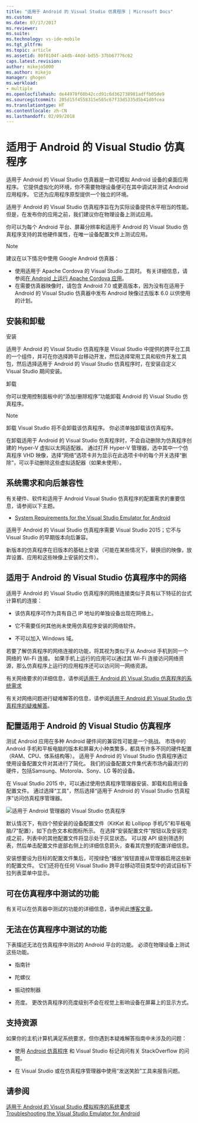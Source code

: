 ```yaml
---
title: "适用于 Android 的 Visual Studio 仿真程序 | Microsoft Docs"
ms.custom: 
ms.date: 07/17/2017
ms.reviewer: 
ms.suite: 
ms.technology: vs-ide-mobile
ms.tgt_pltfrm: 
ms.topic: article
ms.assetid: 80f0104f-a4db-44dd-bd55-37bb67776c62
caps.latest.revision: 
author: mikejo5000
ms.author: mikejo
manager: ghogen
ms.workload:
- multiple
ms.openlocfilehash: de44978f60b42ccd91c6d362738981adffb05de9
ms.sourcegitcommit: 205d15f4558315e585c67f33d5335d5b41d0fcea
ms.translationtype: HT
ms.contentlocale: zh-CN
ms.lasthandoff: 02/09/2018
---
```

# <a name="visual-studio-emulator-for-android"></a>适用于 Android 的 Visual Studio 仿真程序
适用于 Android 的 Visual Studio 仿真器是一款可模拟 Android 设备的桌面应用程序。 它提供虚拟化的环境，你不需要物理设备便可在其中调试并测试 Android 应用程序。 它还为应用程序原型提供一个独立的环境。  
  
 适用于 Android 的 Visual Studio 仿真程序旨在为实际设备提供水平相当的性能。 但是，在发布你的应用之前，我们建议你在物理设备上测试应用。  
  
 你可以为每个 Android 平台、屏幕分辨率和适用于 Android 的 Visual Studio 仿真程序支持的其他硬件属性，在唯一设备配置文件上测试应用。

> [!NOTE]
> 建议在以下情况中使用 Google Android 仿真器：
> - 使用适用于 Apache Cordova 的 Visual Studio 工具时。 有关详细信息，请参阅[在 Android 上运行 Apache Cordova 应用](/visualstudio/cross-platform/tools-for-cordova/run-your-app/run-app-android#a-idgoogle-android-emulatora-run-on-the-google-android-emulator)。
> - 在需要仿真器映像时，请包含 Android 7.0 或更高版本，因为没有在适用于 Android 的 Visual Studio 仿真器中发布 Android 映像过去版本 6.0 以供使用的计划。
  
##  <a name="Installing"></a> 安装和卸载  
 安装  
  
 适用于 Android 的 Visual Studio 仿真程序是 Visual Studio 中提供的跨平台工具的一个组件，并可在你选择跨平台移动开发，然后选择常用工具和软件开发工具包，然后选择适用于 Android 的 Visual Studio 仿真程序时，在安装自定义 Visual Studio 期间安装。  
  
 卸载  
  
 你可以使用控制面板中的“添加/删除程序”功能卸载 Android 的 Visual Studio 仿真程序。  
  
> [!NOTE]
>  卸载 Visual Studio 将不会卸载该仿真程序。 你必须单独卸载该仿真程序。  
  
 在卸载适用于 Android 的 Visual Studio 仿真程序时，不会自动删除为仿真程序创建的 Hyper-V 虚拟以太网适配器。 通过打开 Hyper-V 管理器，选中其中一个仿真程序 VHD 映像，选择“网络”选项卡并为显示在此选项卡中的每个开关选择“删除”，可以手动删除这些虚拟适配器（如果未使用）。  
  
##  <a name="Requirements"></a> 系统需求和向后兼容性  
 有关硬件、软件和适用于 Android Visual Studio 仿真程序的配置需求的重要信息，请参阅以下主题。  
  
-   [System Requirements for the Visual Studio Emulator for Android](../cross-platform/system-requirements-for-the-visual-studio-emulator-for-android.md)  
  
 适用于 Android 的 Visual Studio 仿真程序需要 Visual Studio 2015；它不与 Visual Studio 的早期版本向后兼容。  
  
 新版本的仿真程序在旧版本的基础上安装（可能在某些情况下，替换旧的映像，放弃设置、应用和这些映像上安装的文件）。  
  
##  <a name="Networking"></a> 适用于 Android 的 Visual Studio 仿真程序中的网络  
 适用于 Android 的 Visual Studio 仿真程序的网络连接类似于具有以下特征的台式计算机的连接：  
  
-   该仿真程序可作为具有自己 IP 地址的单独设备出现在网络上。  
  
-   它不需要任何其他尚未使用仿真程序安装的网络软件。  
  
-   不可以加入 Windows 域。  
  
 若要了解仿真程序的网络连接的功能，将其视为类似于从 Android 手机到同一个网络的 Wi-Fi 连接。 如果手机上运行的应用可以通过其 Wi-Fi 连接访问网络资源，那么仿真程序上运行的应用程序还可以访问同一网络资源。  
  
 有关网络要求的详细信息，请参阅[适用于 Android 的 Visual Studio 仿真程序的系统需求](../cross-platform/system-requirements-for-the-visual-studio-emulator-for-android.md)  
  
 有关对网络问题进行疑难解答的信息，请参阅[适用于 Android 的 Visual Studio 仿真程序的疑难解答](../cross-platform/troubleshooting-the-visual-studio-emulator-for-android.md)。  
  
##  <a name="Configuring"></a> 配置适用于 Android 的 Visual Studio 仿真程序  
 测试 Android 应用在多种 Android 硬件间的兼容性可能是一个挑战。 市场中的 Android 手机和平板电脑的版本和屏幕大小种类繁多，都具有许多不同的硬件配置（RAM、CPU、体系结构等）。 适用于 Android 的 Visual Studio 仿真程序通过使用设备配置文件对其进行了简化。 我们的设备配置文件集代表市场内最流行的硬件，包括Samsung、Motorola、Sony、LG 等的设备。  
  
 在 Visual Studio 2015 中，可以通过使用仿真程序管理器安装、卸载和启用设备配置文件。 通过选择“工具”，然后选择“适用于 Android 的 Visual Studio 仿真程序”访问仿真程序管理器。  
  
 ![适用于 Android 管理器的 Visual Studio 仿真程序](../cross-platform/media/android_emu_manager.png "Android_Emu_Manager")  
  
 默认情况下，有四个预安装的设备配置文件（KitKat 和 Lollipop 手机/5"和平板电脑/7"配置），如下白色文本和图标所示。 在选择“安装配置文件”按钮以及安装完成之前，列表中的其他配置文件将显示处于灰显状态。 可以按 API 级别筛选列表，然后单击配置文件底部右侧上的详细信息箭头，查看其完整的配置详细信息。  
  
 安装想要设为目标的配置文件集后，可按绿色“播放”按钮直接从管理器启用这些新的配置文件。 它们还将在任何 Visual Studio 跨平台移动项目类型中的调试目标下拉列表菜单中显示。  
  
##  <a name="FeaturesTest"></a> 可在仿真程序中测试的功能  
 有关可以在仿真器中测试的功能的详细信息，请参阅此[博客文章](http://blogs.msdn.com/b/visualstudioalm/archive/2014/11/12/introducing-visual-studio-s-emulator-for-android.aspx)。  
  
##  <a name="FeaturesNonTest"></a> 无法在仿真程序中测试的功能  
 下表描述无法在仿真程序中测试的 Android 平台的功能。 必须在物理设备上测试这些功能。  
  
-   指南针  
  
-   陀螺仪  
  
-   振动控制器  
  
-   亮度。 更改仿真程序的亮度级别不会在视觉上影响设备在屏幕上的显示方式。  
  
##  <a name="Support"></a> 支持资源  
 如果你的主机计算机满足系统要求，但你遇到本疑难解答指南中未涉及的问题：  
  
-   使用 [Android 仿真程序](http://stackoverflow.com/questions/tagged/android-emulator) 和 Visual Studio 标记询问有关 StackOverflow 的问题。  
  
-   在 Visual Studio 或在仿真程序管理器中使用“发送笑脸”工具来报告问题。  
  
## <a name="see-also"></a>请参阅  
 [适用于 Android 的 Visual Studio 模拟程序的系统要求](../cross-platform/system-requirements-for-the-visual-studio-emulator-for-android.md)   
 [Troubleshooting the Visual Studio Emulator for Android](../cross-platform/troubleshooting-the-visual-studio-emulator-for-android.md)
